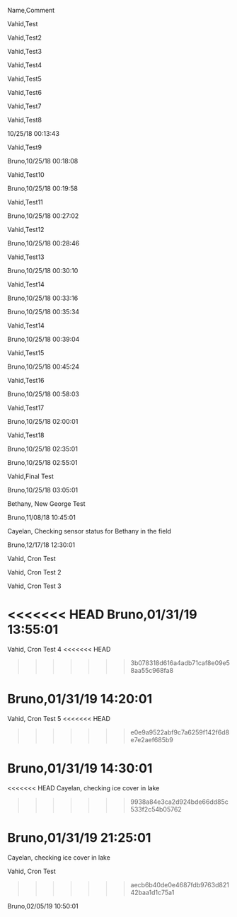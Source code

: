 Name,Comment

Vahid,Test 

Vahid,Test2

Vahid,Test3

Vahid,Test4

Vahid,Test5

Vahid,Test6

Vahid,Test7

Vahid,Test8

10/25/18 00:13:43

Vahid,Test9

Bruno,10/25/18 00:18:08

Vahid,Test10

Bruno,10/25/18 00:19:58

Vahid,Test11

Bruno,10/25/18 00:27:02

Vahid,Test12

Bruno,10/25/18 00:28:46

Vahid,Test13

Bruno,10/25/18 00:30:10

Vahid,Test14

Bruno,10/25/18 00:33:16

Bruno,10/25/18 00:35:34

Vahid,Test14

Bruno,10/25/18 00:39:04

Vahid,Test15

Bruno,10/25/18 00:45:24

Vahid,Test16

Bruno,10/25/18 00:58:03

Vahid,Test17

Bruno,10/25/18 02:00:01

Vahid,Test18

Bruno,10/25/18 02:35:01

Bruno,10/25/18 02:55:01

Vahid,Final Test

Bruno,10/25/18 03:05:01

Bethany, New George Test

Bruno,11/08/18 10:45:01

Cayelan, Checking sensor status for Bethany in the field

Bruno,12/17/18 12:30:01

Vahid, Cron Test

Vahid, Cron Test 2

Vahid, Cron Test 3

<<<<<<< HEAD
Bruno,01/31/19 13:55:01
=======
Vahid, Cron Test 4
<<<<<<< HEAD
>>>>>>> 3b078318d616a4adb71caf8e09e58aa55c968fa8

Bruno,01/31/19 14:20:01
=======

Vahid, Cron Test 5
<<<<<<< HEAD
>>>>>>> e0e9a9522abf9c7a6259f142f6d8e7e2aef685b9

Bruno,01/31/19 14:30:01
=======

<<<<<<< HEAD
Cayelan, checking ice cover in lake 
>>>>>>> 9938a84e3ca2d924bde66dd85c533f2c54b05762

Bruno,01/31/19 21:25:01
=======
Cayelan, checking ice cover in lake

Vahid, Cron Test
>>>>>>> aecb6b40de0e4687fdb9763d82142baa1d1c75a1

Bruno,02/05/19 10:50:01
